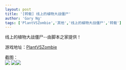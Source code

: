 ```yaml
---
layout: post
title: '[转载] 线上的植物大战僵尸'
author: 'Gary Ng'
tags: ['PlantVSZombie','其他','线上的植物大战僵尸','转载']
---
```


线上的植物大战僵尸--由脚本之家提供！  
  
 游戏地址：[PlantVSZombie](http://db.tt/PCFHnGlO)  
  
 截图：  
[![](http://4.bp.blogspot.com/-2wKu09-9wC0/TraVIaMn_BI/AAAAAAAAAeU/k4oVg8USDsE/s1600/1.jpg)](http://4.bp.blogspot.com/-2wKu09-9wC0/TraVIaMn_BI/AAAAAAAAAeU/k4oVg8USDsE/s1600/1.jpg)
[![](http://1.bp.blogspot.com/-2Eaggslr08Q/TraVJbQIDUI/AAAAAAAAAec/NRTziMzxAwc/s1600/2.jpg)](http://1.bp.blogspot.com/-2Eaggslr08Q/TraVJbQIDUI/AAAAAAAAAec/NRTziMzxAwc/s1600/2.jpg)[![](http://2.bp.blogspot.com/-Qs4MhKNoHHE/TraVHpV8_eI/AAAAAAAAAeM/BVoZxdjg-Z4/s1600/3.jpg)](http://2.bp.blogspot.com/-Qs4MhKNoHHE/TraVHpV8_eI/AAAAAAAAAeM/BVoZxdjg-Z4/s1600/3.jpg)
  
  
  


